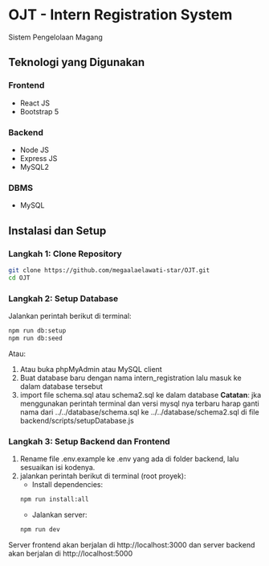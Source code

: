 # OJT - Intern Registration System
Sistem Pengelolaan Magang

## Teknologi yang Digunakan
### Frontend
- React JS
- Bootstrap 5

### Backend
- Node JS
- Express JS
- MySQL2

### DBMS
- MySQL

## Instalasi dan Setup
### Langkah 1: Clone Repository
```bash
git clone https://github.com/megaalaelawati-star/OJT.git
cd OJT
```

### Langkah 2: Setup Database
Jalankan perintah berikut di terminal:
```bash
npm run db:setup
npm run db:seed
```
Atau:
1. Atau buka phpMyAdmin atau MySQL client
2. Buat database baru dengan nama intern_registration lalu masuk ke dalam database tersebut
3. import file schema.sql atau schema2.sql ke dalam database
**Catatan**: jka menggunakan perintah terminal dan versi mysql nya terbaru harap ganti nama dari ../../database/schema.sql ke ../../database/schema2.sql di file backend/scripts/setupDatabase.js

### Langkah 3: Setup Backend dan Frontend
1. Rename file .env.example ke .env yang ada di folder backend, lalu sesuaikan isi kodenya.
2. jalankan perintah berikut di terminal (root proyek):
    - Install dependencies:
    ```bash
    npm run install:all
    ```
    - Jalankan server:
    ```bash
    npm run dev
    ```
Server frontend akan berjalan di http://localhost:3000 dan server backend akan berjalan di http://localhost:5000

